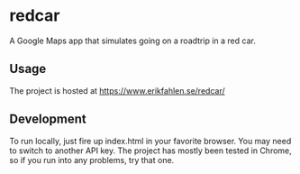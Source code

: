 # redcar
A Google Maps app that simulates going on a roadtrip in a red car.

## Usage
The project is hosted at https://www.erikfahlen.se/redcar/

## Development
To run locally, just fire up index.html in your favorite browser.
You may need to switch to another API key.
The project has mostly been tested in Chrome, so if you run into any problems, try that one.
